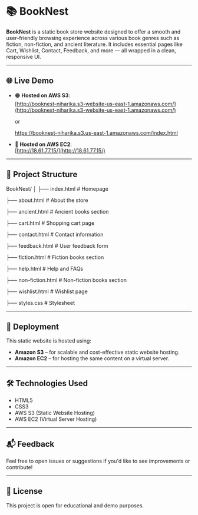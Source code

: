 # 📚 BookNest

 **BookNest** is a static book store website designed to offer a smooth and user-friendly browsing experience across various book genres such as fiction, non-fiction, and ancient literature. It includes essential pages like Cart, Wishlist, Contact, Feedback, and more — all wrapped in a clean, responsive UI.

---

## 🌐 Live Demo

- 🟠 **Hosted on AWS S3**:  
  [http://booknest-niharika.s3-website-us-east-1.amazonaws.com/](http://booknest-niharika.s3-website-us-east-1.amazonaws.com/)

     or

  https://booknest-niharika.s3.us-east-1.amazonaws.com/index.html  

- 🔵 **Hosted on AWS EC2**:  
  [http://18.61.77.15/](http://18.61.77.15/)

---

## 📁 Project Structure

BookNest/
│
├── index.html # Homepage

├── about.html # About the store

├── ancient.html # Ancient books section

├── cart.html # Shopping cart page

├── contact.html # Contact information

├── feedback.html # User feedback form

├── fiction.html # Fiction books section

├── help.html # Help and FAQs

├── non-fiction.html # Non-fiction books section

├── wishlist.html # Wishlist page

├── styles.css # Stylesheet


---

## 🚀 Deployment

This static website is hosted using:

- **Amazon S3** – for scalable and cost-effective static website hosting.
- **Amazon EC2** – for hosting the same content on a virtual server.

---

## 🛠️ Technologies Used

- HTML5  
- CSS3  
- AWS S3 (Static Website Hosting)  
- AWS EC2 (Virtual Server Hosting)

---

## 📬 Feedback

Feel free to open issues or suggestions if you'd like to see improvements or contribute!

---

## 📄 License

This project is open for educational and demo purposes.

